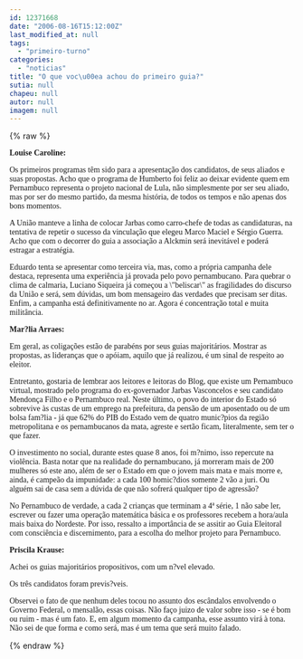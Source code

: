 ```yaml
---
id: 12371668
date: "2006-08-16T15:12:00Z"
last_modified_at: null
tags:
  - "primeiro-turno"
categories:
  - "noticias"
title: "O que voc\u00ea achou do primeiro guia?"
sutia: null
chapeu: null
autor: null
imagem: null
---
```

{% raw %}
<p><P><STRONG><FONT face=Verdana>Louise Caroline:</FONT></STRONG></P></p>
<p><P><FONT face=Verdana>Os primeiros programas têm sido para a apresentação dos candidatos, de seus aliados e suas propostas. Acho que o programa de Humberto foi feliz ao deixar evidente quem em Pernambuco representa o projeto nacional de Lula, não simplesmente por ser seu aliado, mas por ser do mesmo partido, da mesma história, de todos os tempos e não apenas dos bons momentos. </FONT></P></p>
<p><P><FONT face=Verdana>A União manteve a linha de colocar Jarbas como carro-chefe de todas as candidaturas, na tentativa de repetir o sucesso da vinculação que elegeu Marco Maciel e Sérgio Guerra. Acho que com o decorrer do guia a associação a Alckmin será inevitável e poderá estragar a estratégia. </FONT></P></p>
<p><P><FONT face=Verdana>Eduardo tenta se apresentar como terceira via, mas, como a própria campanha dele destaca, representa uma experiência já provada pelo povo pernambucano. Para quebrar o clima de calmaria, Luciano Siqueira já começou a \"beliscar\" as fragilidades do discurso da União e será, sem dúvidas, um bom mensageiro das verdades que precisam ser ditas. Enfim, a campanha está definitivamente no ar. Agora é concentração total e muita militância. </FONT></P></p>
<p><P><STRONG><FONT face=Verdana>Mar?lia Arraes:</FONT></STRONG></P></p>
<p><P><FONT face=Verdana>Em geral, as coligações estão de parabéns por seus guias majoritários. Mostrar as propostas, as lideranças que o apóiam, aquilo que já realizou, é um sinal de respeito ao eleitor. </FONT></P></p>
<p><P><FONT face=Verdana>Entretanto, gostaria de lembrar aos leitores e leitoras do Blog, que existe um Pernambuco virtual, mostrado pelo programa do ex-governador Jarbas Vasconcelos e seu candidato Mendonça Filho e o Pernambuco real. Neste último, o povo do interior do Estado só sobrevive às custas de um emprego na prefeitura, da pensão de um aposentado ou de um bolsa fam?lia - já que 62% do PIB do Estado vem de quatro munic?pios da região metropolitana e os pernambucanos da mata, agreste e sertão ficam, literalmente, sem ter o que fazer. </FONT></P></p>
<p><P><FONT face=Verdana>O investimento no social, durante estes quase 8 anos, foi m?nimo, isso repercute na violência. Basta notar que na realidade do pernambucano, já morreram mais de 200 mulheres só este ano, além de ser o Estado em que o jovem mais mata e mais morre e, ainda, é campeão da impunidade: a cada 100 homic?dios somente 2 vão a juri. Ou alguém sai de casa sem a dúvida de que não sofrerá qualquer tipo de agressão? </FONT></P></p>
<p><P><FONT face=Verdana>No Pernambuco de verdade, a cada 2 crianças que terminam a 4ª série, 1 não sabe ler, escrever ou fazer uma operação matemática básica e os professores recebem a hora/aula mais baixa do Nordeste. Por isso, ressalto a importância de se assitir ao Guia Eleitoral com consciência e discernimento, para a escolha do melhor projeto para Pernambuco.</FONT></P></p>
<p><P><STRONG><FONT face=Verdana>Priscila Krause:</FONT></STRONG></P><FONT face=\"Microsoft Sans Serif\"></p>
<p><P><FONT face=Verdana>Achei os guias majoritários propositivos, com um n?vel elevado. </FONT></P></p>
<p><P><FONT face=Verdana>Os três candidatos foram previs?veis. </FONT></P></p>
<p><P><FONT face=Verdana>Observei o fato de que nenhum deles tocou no assunto dos escândalos envolvendo o Governo Federal, o mensalão, essas coisas. Não faço juizo de valor sobre isso - se é bom ou ruim - mas é um fato. E, em algum momento da campanha, esse assunto virá à tona. Não sei de que forma e como será, mas é um tema que será muito falado.</FONT></P></FONT> </p>
{% endraw %}